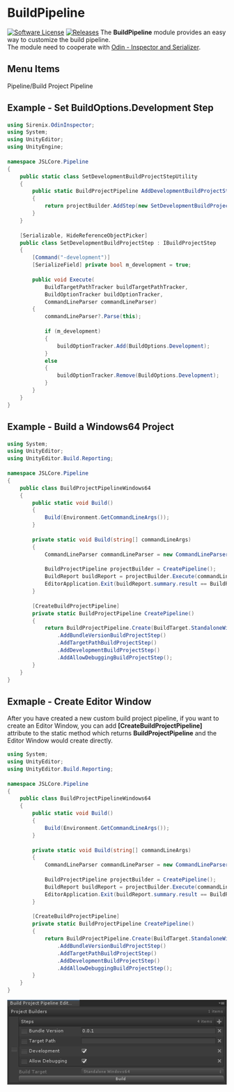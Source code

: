 # BuildPipeline
[![Software License](https://img.shields.io/badge/license-MIT-brightgreen.svg?style=flat-square)](https://github.com/dauxio/daux.io/blob/master/LICENSE.md)
[![Releases](https://img.shields.io/github/release/ted10401/BuildPipeline.svg)](https://github.com/ted10401/BuildPipeline/releases)
The **BuildPipeline** module provides an easy way to customize the build pipeline.<br/>
The module need to cooperate with [Odin - Inspector and Serializer](https://assetstore.unity.com/packages/tools/utilities/odin-inspector-and-serializer-89041).

## Menu Items
Pipeline/Build Project Pipeline

## Example - Set BuildOptions.Development Step
```csharp
using Sirenix.OdinInspector;
using System;
using UnityEditor;
using UnityEngine;

namespace JSLCore.Pipeline
{
    public static class SetDevelopmentBuildProjectStepUtility
    {
        public static BuildProjectPipeline AddDevelopmentBuildProjectStep(this BuildProjectPipeline projectBuilder)
        {
            return projectBuilder.AddStep(new SetDevelopmentBuildProjectStep());
        }
    }

    [Serializable, HideReferenceObjectPicker]
    public class SetDevelopmentBuildProjectStep : IBuildProjectStep
    {
        [Command("-development")]
        [SerializeField] private bool m_development = true;

        public void Execute(
            BuildTargetPathTracker buildTargetPathTracker,
            BuildOptionTracker buildOptionTracker,
            CommandLineParser commandLineParser)
        {
            commandLineParser?.Parse(this);

            if (m_development)
            {
                buildOptionTracker.Add(BuildOptions.Development);
            }
            else
            {
                buildOptionTracker.Remove(BuildOptions.Development);
            }
        }
    }
}
```

## Example - Build a Windows64 Project
```csharp
using System;
using UnityEditor;
using UnityEditor.Build.Reporting;

namespace JSLCore.Pipeline
{
    public class BuildProjectPipelineWindows64
    {
        public static void Build()
        {
            Build(Environment.GetCommandLineArgs());
        }

        private static void Build(string[] commandLineArgs)
        {
            CommandLineParser commandLineParser = new CommandLineParser(commandLineArgs);

            BuildProjectPipeline projectBuilder = CreatePipeline();
            BuildReport buildReport = projectBuilder.Execute(commandLineParser);
            EditorApplication.Exit(buildReport.summary.result == BuildResult.Succeeded ? 0 : 1);
        }

        [CreateBuildProjectPipeline]
        private static BuildProjectPipeline CreatePipeline()
        {
            return BuildProjectPipeline.Create(BuildTarget.StandaloneWindows64)
                .AddBundleVersionBuildProjectStep()
                .AddTargetPathBuildProjectStep()
                .AddDevelopmentBuildProjectStep()
                .AddAllowDebuggingBuildProjectStep();
        }
    }
}
```

## Exmaple - Create Editor Window
After you have created a new custom build project pipeline, if you want to create an Editor Window, you can add **[CreateBuildProjectPipeline]** attribute to the static method which returns **BuildProjectPipeline** and the Editor Window would create directly.
```csharp
using System;
using UnityEditor;
using UnityEditor.Build.Reporting;

namespace JSLCore.Pipeline
{
    public class BuildProjectPipelineWindows64
    {
        public static void Build()
        {
            Build(Environment.GetCommandLineArgs());
        }

        private static void Build(string[] commandLineArgs)
        {
            CommandLineParser commandLineParser = new CommandLineParser(commandLineArgs);

            BuildProjectPipeline projectBuilder = CreatePipeline();
            BuildReport buildReport = projectBuilder.Execute(commandLineParser);
            EditorApplication.Exit(buildReport.summary.result == BuildResult.Succeeded ? 0 : 1);
        }

        [CreateBuildProjectPipeline]
        private static BuildProjectPipeline CreatePipeline()
        {
            return BuildProjectPipeline.Create(BuildTarget.StandaloneWindows64)
                .AddBundleVersionBuildProjectStep()
                .AddTargetPathBuildProjectStep()
                .AddDevelopmentBuildProjectStep()
                .AddAllowDebuggingBuildProjectStep();
        }
    }
}
```
<img src="GithubResources/01.Build_Project_Pipeline_Editor_Window.jpg" />